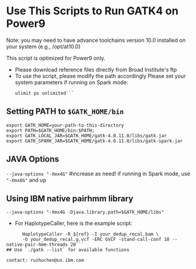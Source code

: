 # Use This Scripts to Run GATK4 on Power9
Note: you may need to have advance toolchains version 10.0 installed on your system (e.g., /opt/at10.0)

This script is optimized for Power9 only.
* Please download reference files directly from Broad Institute's ftp
* To use the script, please modify the path accordingly
   Please set your system parameters if running on Spark mode:
   ```ulimit -n 20480
   ulimit ps unlimited```
   
## Setting PATH to `$GATK_HOME/bin`
   ```
   export GATK_HOME=your-path-to-this-directory
   export PATH=$GATK_HOME/bin:$PATH;
   export GATK_LOCAL_JAR=$GATK_HOME/gatk-4.0.11.0/libs/gatk.jar
   export GATK_SPARK_JAR=$GATK_HOME/gatk-4.0.11.0/libs/gatk-spark.jar
   ```
## JAVA Options
   `--java-options "-Xmx4G"` #increase as need! if running in Spark mode, use `"-Xmx8G"` and up
## Using IBM native pairhmm library
   `--java-options "-Xmx4G -Djava.library.path=$GATK_HOME/libs"`
   * For HaplotypeCaller, here is the example script:
   ```/usr/bin/time -v -o time_gatkHaplotypeCaller.txt gatk --java-options "-Xmx4G -Djava.library.path=$GATK_HOME/libs" \
         HaplotypeCaller -R ${ref} -I your_dedup_recal.bam \
         -O your_dedup_recal.g.vcf -ERC GVCF -stand-call-conf 10 --native-pair-hmm-threads 20```
## Use `./gatk --list` for available functions

contact: ruzhuchen@us.ibm.com

